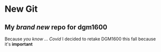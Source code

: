 # New Git
## My *brand new* repo for dgm1600
Because _you know ... Covid_ I decided to retake DGM1600 this fall because it's __important__
